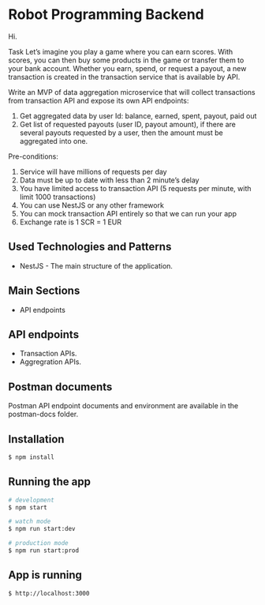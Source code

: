 <h1>Robot Programming Backend</h1>

Hi.

Task
Let’s imagine you play a game where you can earn scores.
With scores, you can then buy some products in the game or transfer them to your bank account.
Whether you earn, spend, or request a payout, a new transaction is created in the transaction service that is available by API.

Write an MVP of data aggregation microservice that will collect transactions from transaction API and expose its own API endpoints:

1. Get aggregated data by user Id: balance, earned, spent, payout, paid out
2. Get list of requested payouts (user ID, payout amount), if there are several payouts requested by a user, then the amount must be aggregated into one.

Pre-conditions:

1. Service will have millions of requests per day
2. Data must be up to date with less than 2 minute’s delay
3. You have limited access to transaction API (5 requests per minute, with limit 1000 transactions)
4. You can use NestJS or any other framework
5. You can mock transaction API entirely so that we can run your app
6. Exchange rate is 1 SCR = 1 EUR

## Used Technologies and Patterns

- NestJS - The main structure of the application.

## Main Sections

- API endpoints

## API endpoints

- Transaction APIs.
- Aggregration APIs.

## Postman documents

Postman API endpoint documents and environment are available in the postman-docs folder.

## Installation

```bash
$ npm install
```

## Running the app

```bash
# development
$ npm start

# watch mode
$ npm run start:dev

# production mode
$ npm run start:prod
```

## App is running

```bash
$ http://localhost:3000
```
